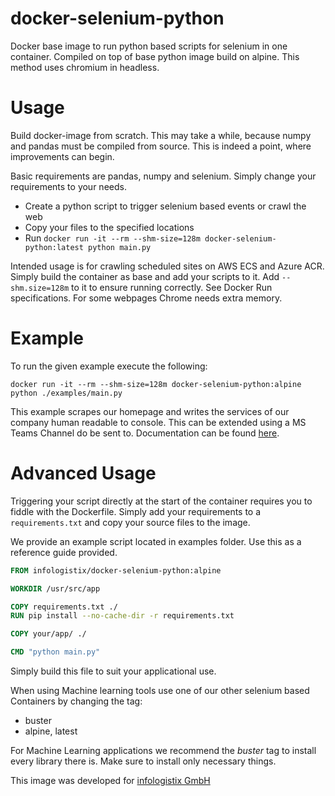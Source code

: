 # docker-selenium-python
Docker base image to run python based scripts for selenium in one container. Compiled on top of base python image build on alpine. This method uses chromium in headless.


# Usage
Build docker-image from scratch. This may take a while, because numpy and pandas must be compiled from source. This is indeed a point, where improvements can begin.

Basic requirements are pandas, numpy and selenium. Simply change your requirements to your needs. 

- Create a python script to trigger selenium based events or crawl the web
- Copy your files to the specified locations
- Run ```docker run -it --rm --shm-size=128m docker-selenium-python:latest python main.py```

Intended usage is for crawling scheduled sites on AWS ECS and Azure ACR. Simply build the container as base and add your scripts to it. Add ```--shm.size=128m``` to it to ensure running correctly. See Docker Run specifications. For some webpages Chrome needs extra memory.

# Example
To run the given example execute the following:

```docker run -it --rm --shm-size=128m docker-selenium-python:alpine python ./examples/main.py```

This example scrapes our homepage and writes the services of our company human readable to console. This can be extended using a MS Teams Channel do be sent to. Documentation can be found [here](https://docker-selenium-python.readthedocs.io/en/latest/).

# Advanced Usage
Triggering your script directly at the start of the container requires you to fiddle with the Dockerfile. Simply add your requirements to a ```requirements.txt``` and copy your source files to the image.

We provide an example script located in examples folder. Use this as a reference guide provided.

```Dockerfile
FROM infologistix/docker-selenium-python:alpine

WORKDIR /usr/src/app

COPY requirements.txt ./
RUN pip install --no-cache-dir -r requirements.txt

COPY your/app/ ./

CMD "python main.py"
```

Simply build this file to suit your applicational use.

When using Machine learning tools use one of our other selenium based Containers by changing the tag:

- buster
- alpine, latest

For Machine Learning applications we recommend the *buster* tag to install every library there is. Make sure to install only necessary things.

This image was developed for [infologistix GmbH](https://infologistix.de)